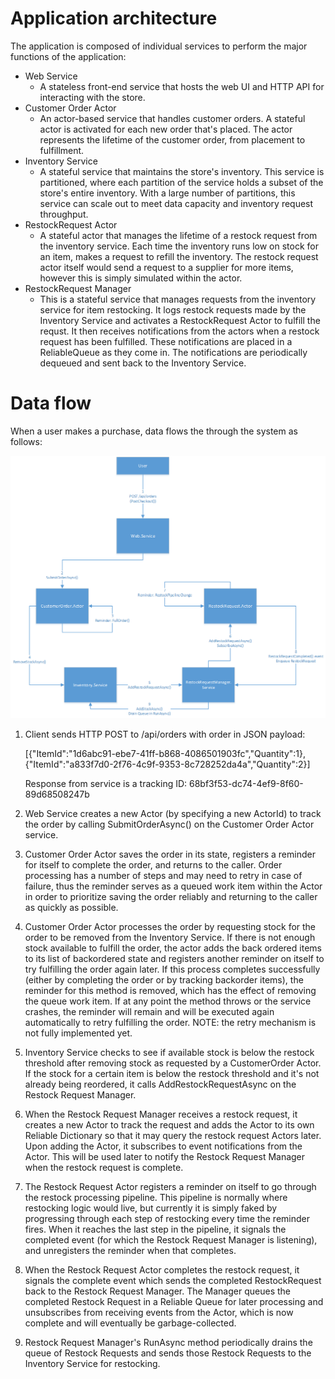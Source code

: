 # Application architecture

The application is composed of individual services to perform the major functions of the application:

- Web Service
	- A stateless front-end service that hosts the web UI and HTTP API for interacting with the store.
- Customer Order Actor
	- An actor-based service that handles customer orders. A stateful actor is activated for each new order that's placed. The actor represents the lifetime of the customer order, from placement to fulfillment.
- Inventory Service
	- A stateful service that maintains the store's inventory. This service is partitioned, where each partition of the service holds a subset of the store's entire inventory. With a large number of partitions, this service can scale out to meet data capacity and inventory request throughput.
- RestockRequest Actor
	- A stateful actor that manages the lifetime of a restock request from the inventory service. Each time the inventory runs low on stock for an item, makes a request to refill the inventory. The restock request actor itself would send a request to a supplier for more items, however this is simply simulated within the actor.
- RestockRequest Manager
	- This is a stateful service that manages requests from the inventory service for item restocking. It logs restock requests made by the Inventory Service and activates a RestockRequest Actor to fulfill the requst. It then receives notifications from the actors when a restock request has been fulfilled. These notifications are placed in a ReliableQueue as they come in. The notifications are periodically dequeued and sent back to the Inventory Service.

# Data flow

When a user makes a purchase, data flows the through the system as follows:

![Data flow](./media/dataflow.png)




1. Client sends HTTP POST to /api/orders with order in JSON payload: 

	[{"ItemId":"1d6abc91-ebe7-41ff-b868-4086501903fc","Quantity":1},{"ItemId":"a833f7d0-2f76-4c9f-9353-8c728252da4a","Quantity":2}]
	
	Response from service is a tracking ID: 
	68bf3f53-dc74-4ef9-8f60-89d68508247b
 
2. Web Service creates a new Actor (by specifying a new ActorId) to track the order by calling SubmitOrderAsync() on the Customer Order Actor service.

3. Customer Order Actor saves the order in its state, registers a reminder for itself to complete the order, and returns to the caller. Order processing has a number of steps and may need to retry in case of failure, thus the reminder serves as a queued work item within the Actor in order to prioritize saving the order reliably and returning to the caller as quickly as possible.

4. Customer Order Actor processes the order by requesting stock for the order to be removed from the Inventory Service. If there is not enough stock available to fulfill the order, the actor adds the back ordered items to its list of backordered state and registers another reminder on itself to try fulfilling the order again later. If this process completes successfully (either by completing the order or by tracking backorder items), the reminder for this method is removed, which has the effect of removing the queue work item. If at any point the method throws or the service crashes, the reminder will remain and will be executed again automatically to retry fulfilling the order. NOTE: the retry mechanism is not fully implemented yet.

5. Inventory Service checks to see if available stock is below the restock threshold after removing stock as requested by a CustomerOrder Actor. If the stock for a certain item is below the restock threshold and it's not already being reordered, it calls AddRestockRequestAsync on the Restock Request Manager.

6. When the Restock Request Manager receives a restock request, it creates a new Actor to track the request and adds the Actor to its own Reliable Dictionary so that it may query the restock request Actors later. Upon adding the Actor, it subscribes to event notifications from the Actor. This will be used later to notify the Restock Request Manager when the restock request is complete.

7. The Restock Request Actor registers a reminder on itself to go through the restock processing pipeline. This pipeline is normally where restocking logic would live, but currently it is simply faked by progressing through each step of restocking every time the reminder fires. When it reaches the last step in the pipeline, it signals the completed event (for which the Restock Request Manager is listening), and unregisters the reminder when that completes.

8. When the Restock Request Actor completes the restock request, it signals the complete event which sends the completed RestockRequest back to the Restock Request Manager. The Manager queues the completed Restock Request in a Reliable Queue for later processing and unsubscribes from receiving events from the Actor, which is now complete and will eventually be garbage-collected.

9. Restock Request Manager's RunAsync method periodically drains the queue of Restock Requests and sends those Restock Requests to the Inventory Service for restocking.
